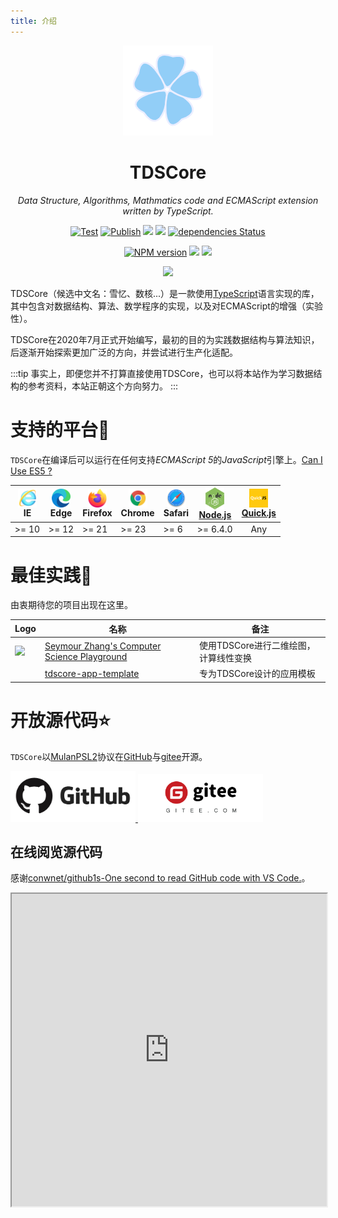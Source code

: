```yaml
---
title: 介绍
---
```

<div align="center">

![](/icon-144x144.png)

# TDSCore
*Data Structure, Algorithms, Mathmatics code and ECMAScript extension written by TypeScript.*

[![Test](https://github.com/zsh2401/tdscore/actions/workflows/test.yml/badge.svg)](https://github.com/zsh2401/tdscore/actions/workflows/test.yml)
[![Publish](https://github.com/zsh2401/tdscore/actions/workflows/publish.yml/badge.svg)](https://github.com/zsh2401/tdscore/actions/workflows/publish.yml)
![](https://img.shields.io/github/languages/top/zsh2401/tdscore)
[![](https://img.shields.io/codecov/c/github/zsh2401/tdscore)](https://app.codecov.io/gh/zsh2401/tdscore)
[![dependencies Status](https://status.david-dm.org/gh/zsh2401/tdscore.svg)](https://david-dm.org/zsh2401/tdscore)

[![NPM version](https://img.shields.io/npm/v/tdscore.svg)](https://www.npmjs.com/package/tdscore)
![](https://badgen.net/npm/dy/tdscore)
![](https://img.shields.io/bundlephobia/minzip/tdscore)

[![](https://img.shields.io/badge/QQ%E7%BE%A4-181583086-blue)](https://qm.qq.com/cgi-bin/qm/qr?k=nKqxAm6bD7ty6ieZKA31dQrxboBMZmGT&jump_from=webapi)

</div>

TDSCore（候选中文名：雪忆、数核...）是一款使用[TypeScript](https://www.typescriptlang.org/)语言实现的库，其中包含对数据结构、算法、数学程序的实现，以及对ECMAScript的增强（实验性）。

TDSCore在2020年7月正式开始编写，最初的目的为实践数据结构与算法知识，后逐渐开始探索更加广泛的方向，并尝试进行生产化适配。



:::tip
事实上，即便您并不打算直接使用TDSCore，也可以将本站作为学习数据结构的参考资料，本站正朝这个方向努力。
:::

# 支持的平台🍨
`TDSCore`在编译后可以运行在任何支持*ECMAScript 5*的*JavaScript*引擎上。[Can I Use ES5 ?](https://caniuse.com/?search=ES5&static=1)

<div class="browers">


|  <img src="./icon_ie.png" style="width:30px;display:block;margin:0 auto"/>IE   | <img src="./icon_edge.png" style="width:30px;display:block;margin:0 auto"/> Edge  | <img src="./icon_firefox.png" style="width:30px;display:block;margin:0 auto"/>Firefox | <img src="./icon_chrome.png" style="width:30px;display:block;margin:0 auto"/>Chrome | <img src="./icon_safari.png" style="width:30px;display:block;margin:0 auto"/>Safari| <img src="./icon_nodejs.jpg" style="width:30px;display:block;margin:0 auto"/>[Node.js](https://nodejs.org/) | <img src="./icon_quickjs.png" style="width:30px;display:block;margin:0 auto"/>[Quick.js](https://bellard.org/quickjs/) |
|  ----  | ----  | ---- | ---- | ---- |  ---- | ---- | 
| >= 10  | >= 12 | >= 21 | >= 23 | >= 6 | >= 6.4.0 | <div style="text-align:center">Any</div> |

</div>

# 最佳实践🍖
由衷期待您的项目出现在这里。

|  Logo    |  名称     | 备注 |
| ---- | ---- | ---- |
| <img src="https://playground.zsh2401.top/assets/icons/icon.png" width="50px"/> | [Seymour Zhang's Computer Science Playground](https://playground.zsh2401.top) | 使用TDSCore进行二维绘图，计算线性变换|
|  | [tdscore-app-template](https://github.com/zsh2401/tdscore-app-template) | 专为TDSCore设计的应用模板 | 





<!-- # 模块导出规范
通过NPM直接安装的tdscore支持ES Module规范，而`tdscore.min.js`基于[UMD (Universal Module Definition)](https://github.com/umdjs/umd)进行模块化，您可以通过`AMD`,`CommonJS`,`浏览器全局变量`的方式进行使用，详见[安装](/docs/guide/installation) -->

# 开放源代码⭐
`TDSCore`以[MulanPSL2](http://license.coscl.org.cn/MulanPSL2)协议在[GitHub](https://github.com/zsh2401/tdscore)与[gitee](https://gitee.com/zsh2401/tdscore)开源。

<a href="https://github.com/zsh2401/tdscore">
    <img src="./icon_github.png" width="200px"> 
</a>

<a href="https://gitee.com/zsh2401/tdscore">
    <img src="./icon_gitee.png" width="200px"> 
</a>

<!-- [GitHub:  zsh2401/tdscore](https://github.com/zsh2401/tdscore) [Gitee:   zsh2401/tdscore](https://gitee.com/zsh2401/tdscore) -->

## 在线阅览源代码
感谢[conwnet/github1s-One second to read GitHub code with VS Code.](https://github.com/conwnet/github1s)。

<iframe width="100%" height="500px" src="https://github1s.com/zsh2401/tdscore"></iframe>
